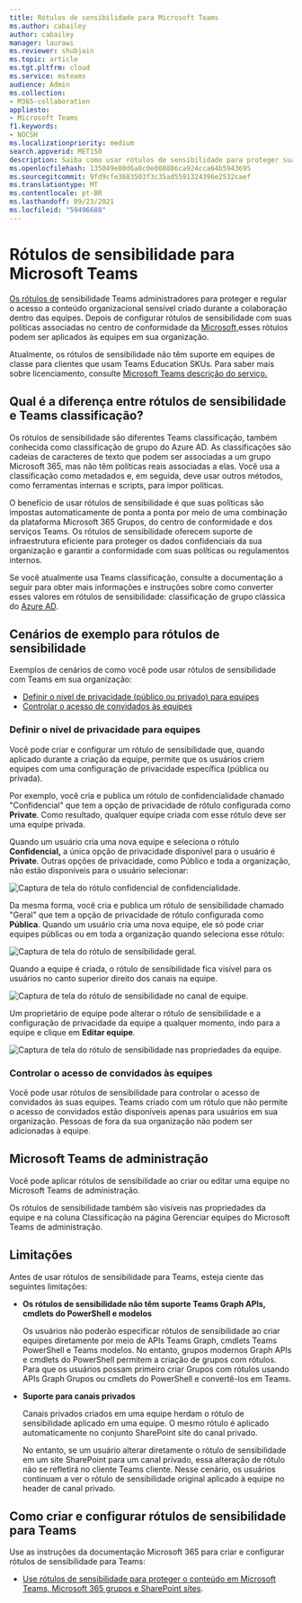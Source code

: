 ```yaml
---
title: Rótulos de sensibilidade para Microsoft Teams
ms.author: cabailey
author: cabailey
manager: laurawi
ms.reviewer: shubjain
ms.topic: article
ms.tgt.pltfrm: cloud
ms.service: msteams
audience: Admin
ms.collection:
- M365-collaboration
appliesto:
- Microsoft Teams
f1.keywords:
- NOCSH
ms.localizationpriority: medium
search.appverid: MET150
description: Saiba como usar rótulos de sensibilidade para proteger suas equipes Microsoft Teams.
ms.openlocfilehash: 135049e80d6a8c0e008886ca924cca64b5943695
ms.sourcegitcommit: 9fd9cfe3683503f3c35ad5591324396e2532caef
ms.translationtype: MT
ms.contentlocale: pt-BR
ms.lasthandoff: 09/23/2021
ms.locfileid: "59496688"
---
```

# <a name="sensitivity-labels-for-microsoft-teams"></a>Rótulos de sensibilidade para Microsoft Teams

[Os rótulos de](/microsoft-365/compliance/sensitivity-labels) sensibilidade Teams administradores para proteger e regular o acesso a conteúdo organizacional sensível criado durante a colaboração dentro das equipes. Depois de configurar rótulos de sensibilidade com suas políticas associadas no centro de conformidade da [Microsoft,](/microsoft-365/compliance/go-to-the-securitycompliance-center)esses rótulos podem ser aplicados às equipes em sua organização.

Atualmente, os rótulos de sensibilidade não têm suporte em equipes de classe para clientes que usam Teams Education SKUs. Para saber mais sobre licenciamento, consulte [Microsoft Teams descrição do serviço.](/office365/servicedescriptions/teams-service-description)

## <a name="whats-the-difference-between-sensitivity-labels-and-teams-classification"></a>Qual é a diferença entre rótulos de sensibilidade e Teams classificação?

Os rótulos de sensibilidade são diferentes Teams classificação, também conhecida como classificação de grupo do Azure AD. As classificações são cadeias de caracteres de texto que podem ser associadas a um grupo Microsoft 365, mas não têm políticas reais associadas a elas. Você usa a classificação como metadados e, em seguida, deve usar outros métodos, como ferramentas internas e scripts, para impor políticas.

O benefício de usar rótulos de sensibilidade é que suas políticas são impostas automaticamente de ponta a ponta por meio de uma combinação da plataforma Microsoft 365 Grupos, do centro de conformidade e dos serviços Teams. Os rótulos de sensibilidade oferecem suporte de infraestrutura eficiente para proteger os dados confidenciais da sua organização e garantir a conformidade com suas políticas ou regulamentos internos.

Se você atualmente usa Teams classificação, consulte a documentação a seguir para obter mais informações e instruções sobre como converter esses valores em rótulos de sensibilidade: classificação de grupo clássica do [Azure AD](/microsoft-365/compliance/sensitivity-labels-teams-groups-sites#classic-azure-ad-group-classification).

## <a name="example-scenarios-for-sensitivity-labels"></a>Cenários de exemplo para rótulos de sensibilidade

Exemplos de cenários de como você pode usar rótulos de sensibilidade com Teams em sua organização:

- [Definir o nível de privacidade (público ou privado) para equipes](#set-the-privacy-level-for-teams)
- [Controlar o acesso de convidados às equipes](#control-guest-access-to-teams)

### <a name="set-the-privacy-level-for-teams"></a>Definir o nível de privacidade para equipes

Você pode criar e configurar um rótulo de sensibilidade que, quando aplicado durante a criação da equipe, permite que os usuários criem equipes com uma configuração de privacidade específica (pública ou privada).

Por exemplo, você cria e publica um rótulo de confidencialidade chamado "Confidencial" que tem a opção de privacidade de rótulo configurada como **Private**. Como resultado, qualquer equipe criada com esse rótulo deve ser uma equipe privada. 

Quando um usuário cria uma nova equipe e seleciona o rótulo **Confidencial,** a única opção de privacidade disponível para o usuário é **Private**. Outras opções de privacidade, como Público e toda a organização, não estão disponíveis para o usuário selecionar:

![Captura de tela do rótulo confidencial de confidencialidade.](media/sensitivity-labels-confidential-example.png)

Da mesma forma, você cria e publica um rótulo de sensibilidade chamado "Geral" que tem a opção de privacidade de rótulo configurada como **Pública**. Quando um usuário cria uma nova equipe, ele só pode criar equipes públicas ou em toda a organização quando seleciona esse rótulo:

![Captura de tela do rótulo de sensibilidade geral.](media/sensitivity-labels-general-example.png)

Quando a equipe é criada, o rótulo de sensibilidade fica visível para os usuários no canto superior direito dos canais na equipe. 

![Captura de tela do rótulo de sensibilidade no canal de equipe.](media/sensitivity-labels-channel.png)

Um proprietário de equipe pode alterar o rótulo de sensibilidade e a configuração de privacidade da equipe a qualquer momento, indo para a equipe e clique em **Editar equipe**.

![Captura de tela do rótulo de sensibilidade nas propriedades da equipe.](media/sensitivity-labels-edit-team.png)

### <a name="control-guest-access-to-teams"></a>Controlar o acesso de convidados às equipes

Você pode usar rótulos de sensibilidade para controlar o acesso de convidados às suas equipes. Teams criado com um rótulo que não permite o acesso de convidados estão disponíveis apenas para usuários em sua organização. Pessoas de fora da sua organização não podem ser adicionadas à equipe.

## <a name="microsoft-teams-admin-center"></a>Microsoft Teams de administração

Você pode aplicar rótulos de sensibilidade ao criar ou editar uma equipe no Microsoft Teams de administração. 

Os rótulos de sensibilidade também são  visíveis  nas propriedades da equipe e na coluna Classificação na página Gerenciar equipes do Microsoft Teams de administração.

## <a name="limitations"></a>Limitações

Antes de usar rótulos de sensibilidade para Teams, esteja ciente das seguintes limitações:

- **Os rótulos de sensibilidade não têm suporte Teams Graph APIs, cmdlets do PowerShell e modelos**
    
    Os usuários não poderão especificar rótulos de sensibilidade ao criar equipes diretamente por meio de APIs Teams Graph, cmdlets Teams PowerShell e Teams modelos. No entanto, grupos modernos Graph APIs e cmdlets do PowerShell permitem a criação de grupos com rótulos. Para que os usuários possam primeiro criar Grupos com rótulos usando APIs Graph Grupos ou cmdlets do PowerShell e convertê-los em Teams.

- **Suporte para canais privados**
    
    Canais privados criados em uma equipe herdam o rótulo de sensibilidade aplicado em uma equipe. O mesmo rótulo é aplicado automaticamente no conjunto SharePoint site do canal privado.
    
    No entanto, se um usuário alterar diretamente o rótulo de sensibilidade em um site SharePoint para um canal privado, essa alteração de rótulo não se refletirá no cliente Teams cliente. Nesse cenário, os usuários continuam a ver o rótulo de sensibilidade original aplicado à equipe no header de canal privado.

## <a name="how-to-create-and-configure-sensitivity-labels-for-teams"></a>Como criar e configurar rótulos de sensibilidade para Teams

Use as instruções da documentação Microsoft 365 para criar e configurar rótulos de sensibilidade para Teams: 

- [Use rótulos de sensibilidade para proteger o conteúdo em Microsoft Teams, Microsoft 365 grupos e SharePoint sites](/microsoft-365/compliance/sensitivity-labels-teams-groups-sites).
